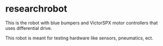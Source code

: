 # researchrobot

This is the robot with blue bumpers and VictorSPX motor controllers that uses differential drive.

This robot is meant for testing hardware like sensors, pneumatics, ect.

